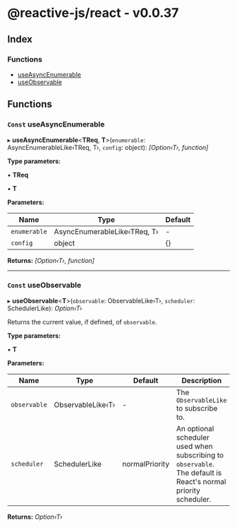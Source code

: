 
# @reactive-js/react - v0.0.37

## Index

### Functions

* [useAsyncEnumerable](README.md#const-useasyncenumerable)
* [useObservable](README.md#const-useobservable)

## Functions

### `Const` useAsyncEnumerable

▸ **useAsyncEnumerable**<**TReq**, **T**>(`enumerable`: AsyncEnumerableLike‹TReq, T›, `config`: object): *[Option‹T›, function]*

**Type parameters:**

▪ **TReq**

▪ **T**

**Parameters:**

Name | Type | Default |
------ | ------ | ------ |
`enumerable` | AsyncEnumerableLike‹TReq, T› | - |
`config` | object |  {} |

**Returns:** *[Option‹T›, function]*

___

### `Const` useObservable

▸ **useObservable**<**T**>(`observable`: ObservableLike‹T›, `scheduler`: SchedulerLike): *Option‹T›*

Returns the current value, if defined, of `observable`.

**Type parameters:**

▪ **T**

**Parameters:**

Name | Type | Default | Description |
------ | ------ | ------ | ------ |
`observable` | ObservableLike‹T› | - | The `ObservableLike` to subscribe to. |
`scheduler` | SchedulerLike |  normalPriority | An optional scheduler used when subscribing to `observable`. The default is React's normal priority scheduler.  |

**Returns:** *Option‹T›*

